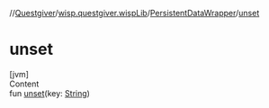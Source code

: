 //[Questgiver](../../index.md)/[wisp.questgiver.wispLib](../index.md)/[PersistentDataWrapper](index.md)/[unset](unset.md)



# unset  
[jvm]  
Content  
fun [unset](unset.md)(key: [String](https://kotlinlang.org/api/latest/jvm/stdlib/kotlin/-string/index.html))  



